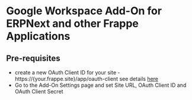 # Google Workspace Add-On for ERPNext and other Frappe Applications

## Pre-requisites
* create a new OAuth Client ID for your site - https://{your.frappe.site}/app/oauth-client see details [here](https://frappeframework.com/docs/user/en/using_frappe_as_oauth_service#configuring-frappe-for-oauth)
* Go to the Add-On Settings page and set Site URL, OAuth Client ID and OAuth Client Secret

